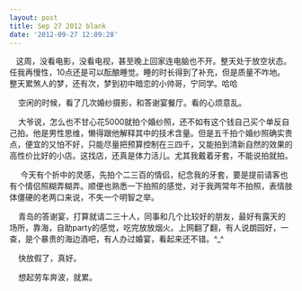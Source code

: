 ```yaml
---
layout: post
title: Sep 27 2012 blank
date: '2012-09-27 12:09:28'
---
```



   这周，没看电影，没看电视，甚至晚上回家连电脑也不开。整天处于放空状态。任我再慢性，10点还是可以酝酿睡觉。睡的时长得到了补充，但是质量不咋地。整天累煞人的梦，还有次，梦到初中暗恋的小帅哥，宁同学。哈哈

    空闲的时候，看了几次婚纱摄影，和答谢宴餐厅。看的心烦意乱。

    大爷说，怎么也不甘心花5000就拍个婚纱照，还不如有这个钱自己买个单反自己拍。他是男性思维，懒得跟他解释其中的技术含量。但是五千拍个婚纱照确实贵点，便宜的又怕不好，只能尽量把预算控制在三四千，又能拍到清新自然的效果的高性价比好的小店。这找店，还真是体力活儿。尤其我戴着牙套，不能说拍就拍。

     今天有个折中的灵感，先拍个二三百的情侣，纪念我的牙套，要是提前请客也有个情侣照糊弄糊弄。顺便也熟悉一下拍照的感觉，对于我两常年不拍照，表情肢体僵硬的老两口来说，不失一个明智之举。

    青岛的答谢宴，打算就请二三十人，同事和几个比较好的朋友，最好有露天的场所，靠海，自助party的感觉，吃完放放烟火。上网翻了翻，有人说朗园好，一查，是个暴贵的海边酒吧，有人办过婚宴，看起来还不错。^_^

    快放假了，真好。

    想起劳车奔波，就累。


